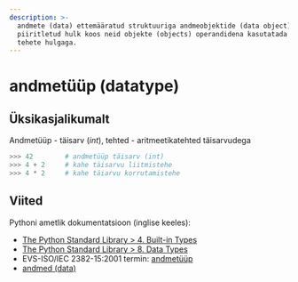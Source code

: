 ```yaml
---
description: >-
  andmete (data) ettemääratud struktuuriga andmeobjektide (data object)
  piiritletud hulk koos neid objekte (objects) operandidena kasutatada lubavate
  tehete hulgaga.
---
```


# andmetüüp \(datatype\)

## Üksikasjalikumalt

Andmetüüp - täisarv \(_int_\), tehted - aritmeetikatehted täisarvudega 

```python
>>> 42        # andmetüüp täisarv (int)
>>> 4 + 2     # kahe täisarvu liitmistehe
>>> 4 * 2     # kahe täiarvu korrutamistehe
```

## Viited

Pythoni ametlik dokumentatsioon \(inglise keeles\):

* [The Python Standard Library &gt; 4. Built-in Types](https://docs.python.org/3/library/stdtypes.html#built-in-types)
* [The Python Standard Library &gt; 8. Data Types](https://docs.python.org/3/library/datatypes.html#data-types)
* EVS-ISO/IEC 2382-15:2001 termin: [andmetüüp](http://www.eki.ee/dict/its/index.cgi?Q=D329BB60-6C03-1014-88DC-FC5F0DBED45A&F=GUID&C01=1&C02=0&C10=1)
* [andmed \(data\)](andmed-data.md)

